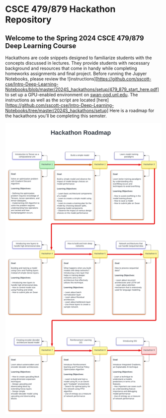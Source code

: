 # CSCE 479/879 Hackathon Repository 

## Welcome to the Spring 2024 CSCE 479/879 Deep Learning Course


Hackathons are code snippets designed to familiarize students with the concepts discussed in lectures. They provide students with necessary background and resources that come in handy while completing homeworks assignments and final project.
Before running the Jupyer Notebooks, please review the ![instructions][https://github.com/sscott-cse/Intro-Deep-Learning-Notebooks/blob/master/2024S_hackathons/setup/479_879_start_here.pdf] to set up a GPU-enabled environment on [swan-ood.unl.edu](https://swan-ood.unl.edu/). The instructions as well as the script are located [here][https://github.com/sscott-cse/Intro-Deep-Learning-Notebooks/tree/master/2024S_hackathons/setup]
Here is a roadmap for the hackathons you'll be completing this semster.

![course-roadmap.png](https://github.com/sscott-cse/Intro-Deep-Learning-Notebooks/blob/master/2024S_hackathons/course-images/hackathon-roadmap.png)
